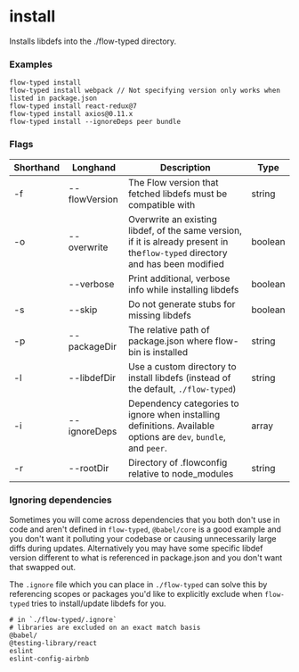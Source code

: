 # install

Installs libdefs into the ./flow-typed directory.

### Examples

```
flow-typed install
flow-typed install webpack // Not specifying version only works when listed in package.json
flow-typed install react-redux@7
flow-typed install axios@0.11.x
flow-typed install --ignoreDeps peer bundle
```

### Flags

|Shorthand|Longhand|Description|Type|
|---------|--------|-----------|----|
|-f|--flowVersion|The Flow version that fetched libdefs must be compatible with|string|
|-o|--overwrite|Overwrite an existing libdef, of the same version, if it is already present in the`flow-typed` directory and has been modified|boolean|
||--verbose|Print additional, verbose info while installing libdefs|boolean|
|-s|--skip|Do not generate stubs for missing libdefs|boolean|
|-p|--packageDir|The relative path of package.json where flow-bin is installed|string|
|-l|--libdefDir|Use a custom directory to install libdefs (instead of the default, `./flow-typed`)|string|
|-i|--ignoreDeps|Dependency categories to ignore when installing definitions. Available options are `dev`, `bundle`, and `peer`.|array|
|-r|--rootDir|Directory of .flowconfig relative to node_modules|string|

### Ignoring dependencies

Sometimes you will come across dependencies that you both don't use in code and aren't defined in `flow-typed`, `@babel/core` is a good example and you don't want it polluting your codebase or causing unnecessarily large diffs during updates. Alternatively you may have some specific libdef version different to what is referenced in package.json and you don't want that swapped out.

The `.ignore` file which you can place in `./flow-typed` can solve this by referencing scopes or packages you'd like to explicitly exclude when `flow-typed` tries to install/update libdefs for you.

```
# in `./flow-typed/.ignore`
# libraries are excluded on an exact match basis
@babel/
@testing-library/react
eslint
eslint-config-airbnb
```
